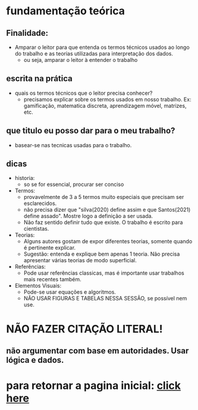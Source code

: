 # fundamentação teórica
## Finalidade:
- Amparar o leitor para que entenda os termos técnicos usados ao longo do trabalho e as teorias utilizadas para interpretação dos dados.
  - ou seja, amparar o leitor à entender o trabalho

## escrita na prática
- quais os termos técnicos que o leitor precisa conhecer?
  - precisamos explicar sobre os termos usados em nosso trabalho. Ex: gamificação, matematica discreta, aprendizagem móvel, matrizes, etc.

## que titulo eu posso dar para o meu trabalho?
  - basear-se nas tecnicas usadas para o trabalho.

## dicas
- historia:
  - so se for essencial, procurar ser conciso
- Termos:
  - provavelmente de 3 a 5 termos muito especiais que precisam ser esclarecidos.
  - não precisa dizer que "silva(2020) define assim e que Santos(2021) define assado". Mostre logo a definição a ser usada.
  - Não faz sentido definir tudo que existe. O trabalho é escrito para cientistas.
- Teorias:
  - Alguns autores gostam de expor diferentes teorias, somente quando é pertinente explicar.
  - Sugestão: entenda e explique bem apenas 1 teoria. Não precisa apresentar várias teorias de modo superficial.
- Referências:
  - Pode usar referências classicas, mas é importante usar trabalhos mais recentes também.
- Elementos Visuais:
  - Pode-se usar equações e algoritmos.
  - NÃO USAR FIGURAS E TABELAS NESSA SESSÃO, se possível nem use.

# NÃO FAZER CITAÇÃO LITERAL!
## não argumentar com base em autoridades. Usar lógica e dados.


# para retornar a pagina inicial: [click here](./README.md)